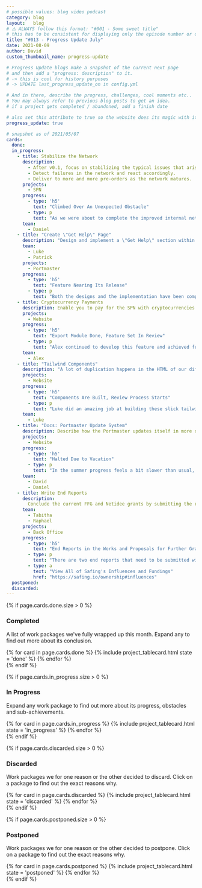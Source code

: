 ```yaml
---
# possible values: blog video podcast
category: blog
layout:   blog
# ⚠️ ALWAYS follow this format: "#001 - Some sweet title"
# this has to be consistent for displaying only the episode number or only the title
title: "#013 - Progress Update July"
date: 2021-08-09
author: David
custom_thumbnail_name: progress-update

# Progress Update blogs make a snapshot of the current next page
# and then add a "progress: description" to it.
# -> this is cool for history purposes
# -> UPDATE last_progress_update_on in config.yml

# And in there, describe the progress, challenges, cool moments etc..
# You may always refer to previous blog posts to get an idea.
# if a project gets completed / abandoned, add a finish date

# also set this attribute to true so the website does its magic with it
progress_update: true

# snapshot as of 2021/05/07
cards:
  done:
  in_progress:
    - title: Stabilize the Network
      description:
        - After v0.1, focus on stabilizing the typical issues that arise with early software. Fix bugs, improve performance & stability.
        - Detect failures in the network and react accordingly.
        - Deliver to more and more pre-orders as the network matures.
      projects:
        - SPN
      progress:
        - type: 'h5'
          text: "Climbed Over An Unexpected Obstacle"
        - type: p
          text: "As we were about to complete the improved internal networking stack of the SPN - including the new session management - the tests of the full stack showed another flow control requirement. While this was a setback, the work on this update has been completed and makes the SPN network stack even more stable than before. The new flow control requirement will ensure that uploads via the SPN will not clog the channels and slow down other connections sharing some of the same path through the network. We cannot wait to ship it and have you test it!"
      team:
        - Daniel
    - title: "Create \"Get Help\" Page"
      description: "Design and implement a \"Get Help\" section within the Portmaster so users can easily get help with issues or even smoothly report issues directly within the app."
      team:
        - Luke
        - Patrick
      projects:
        - Portmaster
      progress:
        - type: 'h5'
          text: "Feature Nearing Its Release"
        - type: p
          text: "Both the designs and the implementation have been completed by Luke and Patrick. A lot of work went into this, making it easy to report bugs from within the Portmaster, even without a GitHub account. Now we just need to iron things out such as wording and then this feature will get out to the beta release channel. Looking forward to this!"
    - title: Cryptocurrency Payments
      description: Enable you to pay for the SPN with cryptocurrencies such as Bitcoin, Ethereum and Monero
      projects:
        - Website
      progress:
        - type: 'h5'
          text: "Export Module Done, Feature Set In Review"
        - type: p
          text: "Alex continued to develop this feature and achieved full circle. Every part is working, but now the review cycle is starting. The code will be inspected and improved where needed. Let us see how far we get in August."
      team:
        - Alex
    - title: "Tailwind Components"
      description: "A lot of duplication happens in the HTML of our different web projects. Extract the most common components into CSS component classes, such as `btn-primary`, to remove duplication and unify the HTML."
      projects:
        - Website
      progress:
        - type: 'h5'
          text: "Components Are Built, Review Process Starts"
        - type: p
          text: "Luke did an amazing job at building these slick tailwind components with which we can completely swap our site HTML. Even as this comes out, which might still take a while, you will not notice a difference: the website(s) will still look exactly the same. But adding new sections and pages will be so much easier, as the HTML will just be elegant and easy to work with. Anyway, the next step is reviewing everything, fine-tuning naming of components and classes and then making a plan how to best implement the new system throughout our three different web projects: website, docs and account site."
      team:
        - Luke
    - title: "Docs: Portmaster Update System"
      description: Describe how the Portmaster updates itself in more detail. What is the purpose of each resource? What insights do we gain through this and how do we protect your privacy in the process?
      projects:
        - Website
      progress:
        - type: 'h5'
          text: "Halted Due to Vacation"
        - type: p
          text: "In the summer progress feels a bit slower than usual, but that is also very natural. Many of us are taking some weeks off to recharge our batteries. Slowing down the current progress, but helping a lot in the long run! This task was paused due to vacation. It will probably get some new attention in September."
      team:
        - David
        - Daniel
    - title: Write End Reports
      description:
        Conclude the current FFG and Netidee grants by submitting the required end reports.
      team:
        - Tabitha
        - Raphael
      projects:
        - Back Office
      progress:
        - type: 'h5'
          text: "End Reports in the Works and Proposals for Further Grants"
        - type: p
          text: "There are two end reports that need to be submitted within the next month, for the FFG and Netidee. However, it does not end there - we already are neck-deep in writing proposals for two more grants. As always, you can check our influences to find out more about our finances."
        - type: a
          text: "View All of Safing's Influences and Fundings"
          href: "https://safing.io/ownership#influences"
  postponed:
  discarded:
---
```



<div>
  {% if page.cards.done.size > 0 %}
    <div class="pt-12">
      <div style="max-width: 750px; margin-top: 3rem; margin: auto;">
        <h3 >Completed</h3>
        <p>A list of work packages we've fully wrapped up this month. Expand any to find out more about its conclusion.</p>
      </div>
      <div class="pt-10 blogwrapper">
        {% for card in page.cards.done %}
          {% include project_tablecard.html state = 'done' %}
        {% endfor %}
      </div>
    </div>
  {% endif %}

  {% if page.cards.in_progress.size > 0 %}
    <div class="pt-12">
      <div style="max-width: 750px; margin-top: 3rem; margin: auto;">
        <h3 >In Progress</h3>
        <p>Expand any work package to find out more about its progress, obstacles and sub-achievements.</p>
      </div>
      <div class="pt-10 blogwrapper">
        {% for card in page.cards.in_progress %}
          {% include project_tablecard.html state = 'in_progress' %}
        {% endfor %}
      </div>
    </div>
  {% endif %}

  {% if page.cards.discarded.size > 0 %}
    <div class="pt-12">
      <div style="max-width: 750px; margin-top: 3rem; margin: auto;">
        <h3 >Discarded</h3>
        <p>Work packages we for one reason or the other decided to discard. Click on a package to find out the exact reasons why.</p>
      </div>
      <div class="pt-10 blogwrapper">
        {% for card in page.cards.discarded %}
          {% include project_tablecard.html state = 'discarded' %}
        {% endfor %}
      </div>
    </div>
  {% endif %}

  {% if page.cards.postponed.size > 0 %}
    <div class="pt-12">
      <div style="max-width: 750px; margin-top: 3rem; margin: auto;">
        <h3 >Postponed</h3>
        <p>Work packages we for one reason or the other decided to postpone. Click on a package to find out the exact reasons why.</p>
      </div>
      <div class="pt-10 blogwrapper">
        {% for card in page.cards.postponed %}
          {% include project_tablecard.html state = 'postponed' %}
        {% endfor %}
      </div>
    </div>
  {% endif %}
</div>
